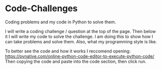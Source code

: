 # Code-Challenges
Coding problems and my code in Python to solve them. 

I will write a coding challenge / question at the top of the page. Then below it I will write my code to solve the challenge. 
I am doing this to show how I can take problems and solve them. Also, what my programming style is like. 

To better see the code and how it works I reccomend opening: https://pynative.com/online-python-code-editor-to-execute-python-code/
Then copying the code and paste into the code section, then click run. 
